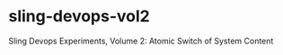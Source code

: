 sling-devops-vol2
=================

Sling Devops Experiments, Volume 2: Atomic Switch of System Content
